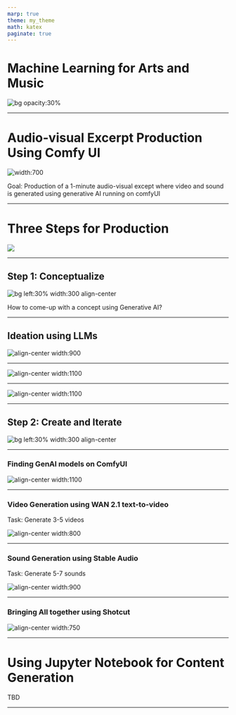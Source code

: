 ```yaml
---
marp: true
theme: my_theme
math: katex
paginate: true
---
```


<!-- footer: <small><i style="font-size: 8pt;font-weight:500;color:black">AI in Computational Arts, Music, and Games </small></i> <p> ![width:350](chalmers-gu.png)</p> -->
<!-- _color: black -->

# Machine Learning for Arts and Music

![bg opacity:30% ](tra-385.webp)


---

# Audio-visual Excerpt Production Using Comfy UI

![width:700](img/comfy-1.jpg)

Goal: Production of a 1-minute audio-visual except where video and sound is generated using generative AI running on comfyUI

---

# Three Steps for Production 

![](img/comfy-2.jpg)

---
<!-- _class: no_border -->

## Step 1: Conceptualize

![bg left:30% width:300 align-center](img/comfy-3.jpg)

How to come-up with a concept using Generative AI? 

---

## Ideation using LLMs

![align-center width:900](img/comfy-4.jpg)

---


![align-center width:1100](img/comfy-5.jpg)

---

![align-center width:1100](img/comfy-6.jpg)

---

## Step 2: Create and Iterate

![bg left:30% width:300 align-center](img/comfy-7.jpg)

---

### Finding GenAI models on ComfyUI

![align-center width:1100](img/comfy-8.jpg)

---

### Video Generation using WAN 2.1 text-to-video

Task: Generate 3-5 videos 

![align-center width:800](img/comfy-9.jpg)

---

### Sound Generation using Stable Audio

Task: Generate 5-7 sounds 

![align-center width:900](img/comfy-10.jpg)



---

### Bringing All together using Shotcut

![align-center width:750](img/comfy-11.jpg)

--- 

# Using Jupyter Notebook for Content Generation

TBD

---